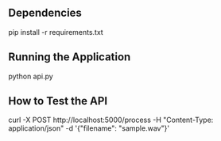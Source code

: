 ## Dependencies
pip install -r requirements.txt

## Running the Application
python api.py 

## How to Test the API
curl -X POST http://localhost:5000/process -H "Content-Type: application/json" -d '{"filename": "sample.wav"}'
